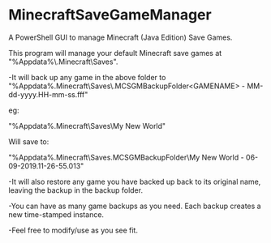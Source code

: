 # MinecraftSaveGameManager
A PowerShell GUI to manage Minecraft (Java Edition) Save Games.

This program will manage your default Minecraft save games at "%Appdata%\\.Minecraft\Saves\".



-It will back up any game in the above folder to "%Appdata%\.Minecraft\Saves\\.MCSGMBackupFolder\<GAMENAME> - MM-dd-yyyy.HH-mm-ss.fff"

eg:

  "%Appdata%\.Minecraft\Saves\My New World"
  
  Will save to:
  
  "%Appdata%\.Minecraft\Saves\.MCSGMBackupFolder\My New World - 06-09-2019.11-26-55.013"
  
-It will also restore any game you have backed up back to its original name, leaving the backup in the backup folder.

-You can have as many game backups as you need.  Each backup creates a new time-stamped instance.

-Feel free to modify/use as you see fit.

